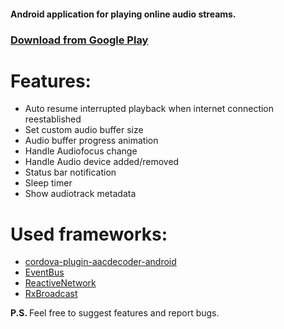 <h4>
Android application for playing online audio streams. 
</h4>
<h3>
<a href="https://play.google.com/store/apps/details?id=com.stc.radio.player"> Download from Google Play</a>
</h3>

<h1>Features:</h1>
<ul>
  <li>Auto resume interrupted playback when internet connection reestablished</li>
  <li>Set custom audio buffer size</li>
  <li>Audio buffer progress animation</li>
  <li>Handle Audiofocus change</li>
  <li>Handle Audio device added/removed</li>
  <li>Status bar notification</li>
  <li>Sleep timer</li>
  <li>Show audiotrack metadata</li>
</ul>
<h1>Used frameworks:</h1>
<ul>
  <li><a href="https://github.com/goldblade/cordova-plugin-aacdecoder-android">cordova-plugin-aacdecoder-android</a></li>
  <li><a href="https://github.com/greenrobot/EventBus">EventBus</a></li>
  <li><a href="https://github.com/pwittchen/ReactiveNetwork">ReactiveNetwork</a></li>
  <li><a href="https://github.com/cantrowitz/RxBroadcast">RxBroadcast</a></li>
</ul>
<p><b>P.S. </b> Feel free to suggest features and report bugs. </p>

